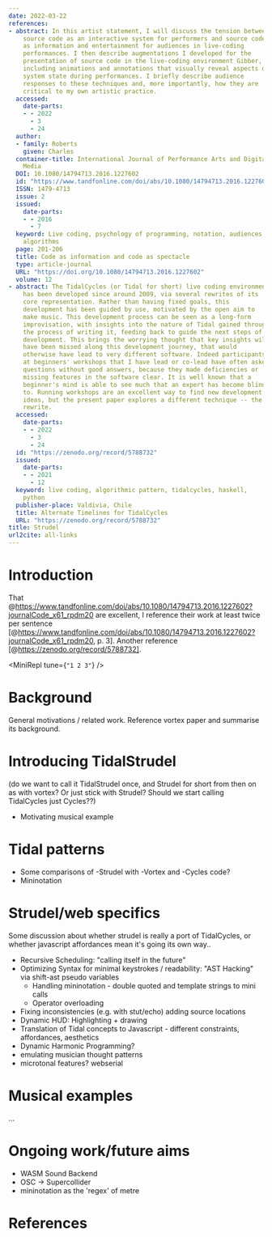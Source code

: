 ```yaml
---
date: 2022-03-22
references:
- abstract: In this artist statement, I will discuss the tension between
    source code as an interactive system for performers and source code
    as information and entertainment for audiences in live-coding
    performances. I then describe augmentations I developed for the
    presentation of source code in the live-coding environment Gibber,
    including animations and annotations that visually reveal aspects of
    system state during performances. I briefly describe audience
    responses to these techniques and, more importantly, how they are
    critical to my own artistic practice.
  accessed:
    date-parts:
    - - 2022
      - 3
      - 24
  author:
  - family: Roberts
    given: Charles
  container-title: International Journal of Performance Arts and Digital
    Media
  DOI: 10.1080/14794713.2016.1227602
  id: "https://www.tandfonline.com/doi/abs/10.1080/14794713.2016.1227602?journalCode_x61_rpdm20"
  ISSN: 1479-4713
  issue: 2
  issued:
    date-parts:
    - - 2016
      - 7
  keyword: Live coding, psychology of programming, notation, audiences,
    algorithms
  page: 201-206
  title: Code as information and code as spectacle
  type: article-journal
  URL: "https://doi.org/10.1080/14794713.2016.1227602"
  volume: 12
- abstract: The TidalCycles (or Tidal for short) live coding environment
    has been developed since around 2009, via several rewrites of its
    core representation. Rather than having fixed goals, this
    development has been guided by use, motivated by the open aim to
    make music. This development process can be seen as a long-form
    improvisation, with insights into the nature of Tidal gained through
    the process of writing it, feeding back to guide the next steps of
    development. This brings the worrying thought that key insights will
    have been missed along this development journey, that would
    otherwise have lead to very different software. Indeed participants
    at beginners' workshops that I have lead or co-lead have often asked
    questions without good answers, because they made deficiencies or
    missing features in the software clear. It is well known that a
    beginner's mind is able to see much that an expert has become blind
    to. Running workshops are an excellent way to find new development
    ideas, but the present paper explores a different technique -- the
    rewrite.
  accessed:
    date-parts:
    - - 2022
      - 3
      - 24
  id: "https://zenodo.org/record/5788732"
  issued:
    date-parts:
    - - 2021
      - 12
  keyword: live coding, algorithmic pattern, tidalcycles, haskell,
    python
  publisher-place: Valdivia, Chile
  title: Alternate Timelines for TidalCycles
  URL: "https://zenodo.org/record/5788732"
title: Strudel
url2cite: all-links
---
```


# Introduction

That
@https://www.tandfonline.com/doi/abs/10.1080/14794713.2016.1227602?journalCode_x61_rpdm20
are excellent, I reference their work at least twice per sentence
[@https://www.tandfonline.com/doi/abs/10.1080/14794713.2016.1227602?journalCode_x61_rpdm20,
p. 3]. Another reference [@https://zenodo.org/record/5788732].

<MiniRepl tune={`"1 2 3"`} />

# Background

General motivations / related work. Reference vortex paper and summarise
its background.

# Introducing TidalStrudel

(do we want to call it TidalStrudel once, and Strudel for short from
then on as with vortex? Or just stick with Strudel? Should we start
calling TidalCycles just Cycles??)

-   Motivating musical example

# Tidal patterns

-   Some comparisons of -Strudel with -Vortex and -Cycles code?
-   Mininotation

# Strudel/web specifics

Some discussion about whether strudel is really a port of TidalCycles,
or whether javascript affordances mean it's going its own way..

-   Recursive Scheduling: "calling itself in the future"
-   Optimizing Syntax for minimal keystrokes / readability: "AST
    Hacking" via shift-ast pseudo variables
    -   Handling mininotation - double quoted and template strings to
        mini calls
    -   Operator overloading
-   Fixing inconsistencies (e.g. with stut/echo) adding source locations
-   Dynamic HUD: Highlighting + drawing
-   Translation of Tidal concepts to Javascript - different constraints,
    affordances, aesthetics
-   Dynamic Harmonic Programming?
-   emulating musician thought patterns
-   microtonal features? webserial

# Musical examples

...

# Ongoing work/future aims

-   WASM Sound Backend
-   OSC -\> Supercollider
-   mininotation as the 'regex' of metre

# References
